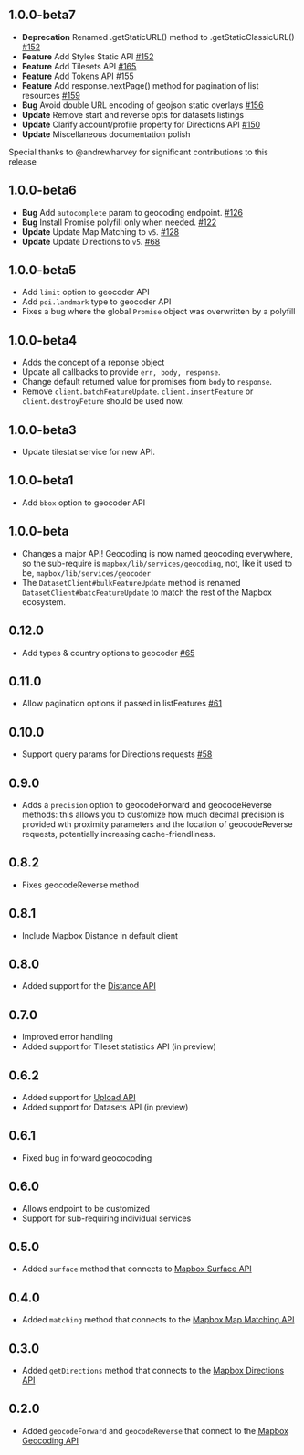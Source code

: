 ## 1.0.0-beta7

- **Deprecation** Renamed .getStaticURL() method to .getStaticClassicURL() [#152](https://github.com/mapbox/mapbox-sdk-js/pull/152)
- **Feature** Add Styles Static API [#152](https://github.com/mapbox/mapbox-sdk-js/pull/152)
- **Feature** Add Tilesets API [#165](https://github.com/mapbox/mapbox-sdk-js/pull/165)
- **Feature** Add Tokens API [#155](https://github.com/mapbox/mapbox-sdk-js/pull/155)
- **Feature** Add response.nextPage() method for pagination of list resources [#159](https://github.com/mapbox/mapbox-sdk-js/pull/159)
- **Bug** Avoid double URL encoding of geojson static overlays [#156](https://github.com/mapbox/mapbox-sdk-js/pull/156)
- **Update** Remove start and reverse opts for datasets listings
- **Update** Clarify account/profile property for Directions API [#150](https://github.com/mapbox/mapbox-sdk-js/pull/150)
- **Update** Miscellaneous documentation polish

Special thanks to @andrewharvey for significant contributions to this release

## 1.0.0-beta6

- **Bug** Add `autocomplete` param to geocoding endpoint. [#126](https://github.com/mapbox/mapbox-sdk-js/pull/126)
- **Bug** Install Promise polyfill only when needed. [#122](https://github.com/mapbox/mapbox-sdk-js/pull/122)
- **Update** Update Map Matching to `v5`. [#128](https://github.com/mapbox/mapbox-sdk-js/pull/128)
- **Update** Update Directions to `v5`. [#68](https://github.com/mapbox/mapbox-sdk-js/pull/68)

## 1.0.0-beta5

- Add `limit` option to geocoder API
- Add `poi.landmark` type to geocoder API
- Fixes a bug where the global `Promise` object was overwritten by a polyfill

## 1.0.0-beta4

- Adds the concept of a reponse object
- Update all callbacks to provide `err, body, response`.
- Change default returned value for promises from `body` to `response`.
- Remove `client.batchFeatureUpdate`. `client.insertFeature` or `client.destroyFeture` should be used now.

## 1.0.0-beta3

- Update tilestat service for new API.

## 1.0.0-beta1

* Add `bbox` option to geocoder API

## 1.0.0-beta

- Changes a major API! Geocoding is now named geocoding everywhere, so the
  sub-require is `mapbox/lib/services/geocoding`, not, like it used to be,
  `mapbox/lib/services/geocoder`
- The `DatasetClient#bulkFeatureUpdate` method is renamed
  `DatasetClient#batcFeatureUpdate` to match the rest of the Mapbox ecosystem.

## 0.12.0

- Add types & country options to geocoder [#65](https://github.com/mapbox/mapbox-sdk-js/pull/65)

## 0.11.0

- Allow pagination options if passed in listFeatures [#61](https://github.com/mapbox/mapbox-sdk-js/pull/61)

## 0.10.0

- Support query params for Directions requests [#58](https://github.com/mapbox/mapbox-sdk-js/pull/58)

## 0.9.0

- Adds a `precision` option to geocodeForward and geocodeReverse methods:
  this allows you to customize how much decimal precision is provided
  wth proximity parameters and the location of geocodeReverse requests,
  potentially increasing cache-friendliness.

## 0.8.2

- Fixes geocodeReverse method

## 0.8.1

- Include Mapbox Distance in default client

## 0.8.0

- Added support for the [Distance API](https://www.mapbox.com/blog/distance-api/)

## 0.7.0

- Improved error handling
- Added support for Tileset statistics API (in preview)

## 0.6.2

- Added support for [Upload API](https://www.mapbox.com/developers/api/uploads/)
- Added support for Datasets API (in preview)

## 0.6.1

* Fixed bug in forward geococoding

## 0.6.0

* Allows endpoint to be customized
* Support for sub-requiring individual services

## 0.5.0

* Added `surface` method that connects to [Mapbox Surface API](https://www.mapbox.com/developers/api/surface/)

## 0.4.0

* Added `matching` method that connects to the [Mapbox Map Matching API](https://www.mapbox.com/blog/map-matching)

## 0.3.0

* Added `getDirections` method that connects to the [Mapbox Directions API](https://www.mapbox.com/developers/api/directions/)

## 0.2.0

* Added `geocodeForward` and `geocodeReverse` that connect to the [Mapbox Geocoding API](https://www.mapbox.com/developers/api/geocoding/)
